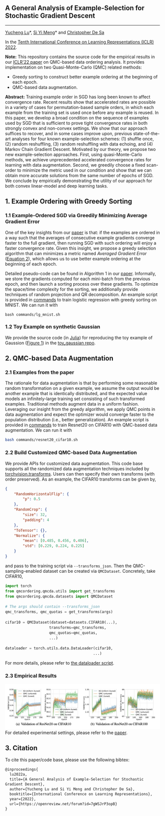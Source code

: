 ## A General Analysis of Example-Selection for Stochastic Gradient Descent
---
[Yucheng Lu](https://www.cs.cornell.edu/~yucheng/)\*, [Si Yi Meng](https://www.cs.cornell.edu/~siyimeng/)\* and [Christopher De Sa](http://www.cs.cornell.edu/~cdesa/)

In the [Tenth International Conference on Learning Representations (ICLR) 2022](https://iclr.cc/Conferences/2022).

**Note:**
This repository contains the source code for the empirical results in our [ICLR'22 paper](https://openreview.net/pdf?id=7gWSJrP3opB) on QMC-based data ordering analysis. It provides implementation on two Quasi-Monte-Carlo (QMC) related methods:
* Greedy sorting to construct better example ordering at the beginning of each epoch.
* QMC-based data augmentation.

**Abstract:**
Training example order in SGD has long been known to affect convergence rate. Recent results show that accelerated rates are possible in a variety of cases for permutation-based sample orders, in which each example from the training set is used once before any example is reused. In this paper, we develop a broad condition on the sequence of examples used by SGD that is sufficient to prove tight convergence rates in both strongly convex and non-convex settings. We show that our approach suffices to recover, and in some cases improve upon, previous state-of-the-art analyses for four known example-selection schemes: (1) shuffle once, (2) random reshuffling, (3) random reshuffling with data echoing, and (4) Markov Chain Gradient Descent. Motivated by our theory, we propose two new example-selection approaches. First, using quasi-Monte-Carlo methods, we achieve unprecedented accelerated convergence rates for learning with data augmentation. Second, we greedily choose a fixed scan-order to minimize the metric used in our condition and show that we can obtain more accurate solutions from the same number of epochs of SGD. We conclude by empirically demonstrating the utility of our approach for both convex linear-model and deep learning tasks.

## 1. Example Ordering with Greedy Sorting
### 1.1 Example-Ordered SGD via Greedily Minimizing Average Gradient Error
One of the key insights from our [paper](https://openreview.net/pdf?id=7gWSJrP3opB) is that: if the examples are ordered in a way such that the averages of consecutive example gradients converge faster to the full gradient, then running SGD with such ordering will enjoy a faster convergence rate.
Given this insight, we propose a greedy selection algorithm that can minimizes a metric named *Averaged Gradient Error* ([Equation 2](https://openreview.net/pdf?id=7gWSJrP3opB)), which allows us to use better example ordering at the beginning of each epoch. 

Detailed pseudo-code can be found in Algorithm 1 in our [paper](https://openreview.net/pdf?id=7gWSJrP3opB). Informally, we store the gradients computed for each mini-batch from the previous epoch, and then launch a sorting process over these gradients. To optimize the space/time complexity for the sorting, we additionally provide techniques of random projection and QR decomposition. An example script is provided in [commands](https://github.com/EugeneLYC/qmc-ordering/tree/main/commands) to train logistic regression with greedy sorting on MNIST. We can run it with
```
bash commands/lg_mnist.sh
```

### 1.2 Toy Example on synthetic Gaussian
We provide the source code (in [Julia](https://julialang.org/)) for reproducing the toy example of Gaussion ([Figure 1](https://openreview.net/pdf?id=7gWSJrP3opB)) in the [toy_gaussian repo](https://github.com/EugeneLYC/qmc-ordering/tree/main/toy_gaussian).


## 2. QMC-based Data Augmentation
### 2.1 Examples from the paper
The rationale for data augmentation is that by performing some reasonable random transformation on a given example, we assume the output would be another example that is identically distributed, and the expected value models an infinitely-large training set consisting of such transformed examples. Traditional methods augment data in a uniform fashion. Leveraging our insight from the greedy algorithm, we apply QMC points in data augmentation and expect the optimizer would converge faster to the population distribution (i.e., better generalization). An example script is provided in [commands](https://github.com/EugeneLYC/qmc-ordering/tree/main/commands) to train Resnet20 on CIFAR10 with QMC-based data augmentation. We can run it with
```bash
bash commands/resnet20_cifar10.sh
```

### 2.2 Build Customized QMC-based Data Augmentation
We provide APIs for customized data augmentation. This code base supports all the randomized data augmentation techniques included by [torchvision.transforms](https://github.com/pytorch/vision/blob/main/torchvision/transforms/transforms.py).
Users can then specify their own transforms (with order preserved). As an example, the CIFAR10 transforms can be given by,
```json
{
    "RandomHorizontalFlip": {
        "p": 0.5
    },
    "RandomCrop": {
        "size": 32,
        "padding": 4
    },
    "ToTensor": {},
    "Normalize": {
        "mean": [0.485, 0.456, 0.406],
        "std": [0.229, 0.224, 0.225]
    }
}
```
and pass to the training script via `--transforms_json`. Then the QMC-sampling-enabled dataset can be created via `QMCDataset`. Concretely, take CIFAR10,
```python
import torch
from qmcordering.qmcda.utils import get_transforms
from qmcordering.qmcda.datasets import QMCDataset

# The args should contain --transforms_json
qmc_transforms, qmc_quotas = get_transforms(args)

cifar10 = QMCDataset(dataset=datasets.CIFAR10(...),
                    transforms=qmc_transforms,
                    qmc_quotas=qmc_quotas,
                    ...)

dataloader = torch.utils.data.DataLoader(cifar10,
                                        ...)
```
For more details, please refer to [the dataloader script](https://github.com/EugeneLYC/qmc-ordering/blob/main/qmcordering/build_dataloader.py).

### 2.3 Empirical Results
![sort-image](docs/assets/images/qmc.jpeg)
For detailed experimental settings, please refer to the [paper](https://openreview.net/pdf?id=7gWSJrP3opB).


## 3. Citation
To cite this paper/code base, please use the following bibtex:
```
@inproceedings{
  lu2022a,
  title={A General Analysis of Example-Selection for Stochastic Gradient Descent},
  author={Yucheng Lu and Si Yi Meng and Christopher De Sa},
  booktitle={International Conference on Learning Representations},
  year={2022},
  url={https://openreview.net/forum?id=7gWSJrP3opB}
}

```